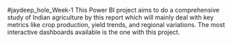 #jaydeep_hole_Week-1
This Power BI project aims to do a comprehensive study of Indian agriculture by this report which will mainly deal with key metrics like crop production, yield trends, and regional variations. The most interactive dashboards available is the one with this project. 
